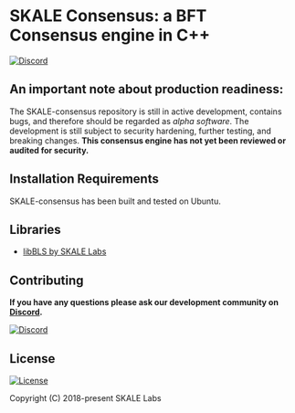 # SKALE Consensus: a BFT Consensus engine in C++

[![Discord](https://img.shields.io/discord/534485763354787851.svg)](https://discord.gg/vvUtWJB)

## An important note about production readiness:

The SKALE-consensus repository is still in active development, contains bugs, and therefore should be regarded as _alpha software_. The development is still subject to security hardening, further testing, and breaking changes.  **This consensus engine has not yet been reviewed or audited for security.**

## Installation Requirements

SKALE-consensus has been built and tested on Ubuntu.

## Libraries
- [libBLS by SKALE Labs](https://skalelabs.com/)

## Contributing

**If you have any questions please ask our development community on [Discord](https://discord.gg/vvUtWJB).**

[![Discord](https://img.shields.io/discord/534485763354787851.svg)](https://discord.gg/vvUtWJB)

## License
[![License](https://img.shields.io/github/license/galacticexchange/skale-consensus.svg)](LICENSE)


Copyright (C) 2018-present SKALE Labs